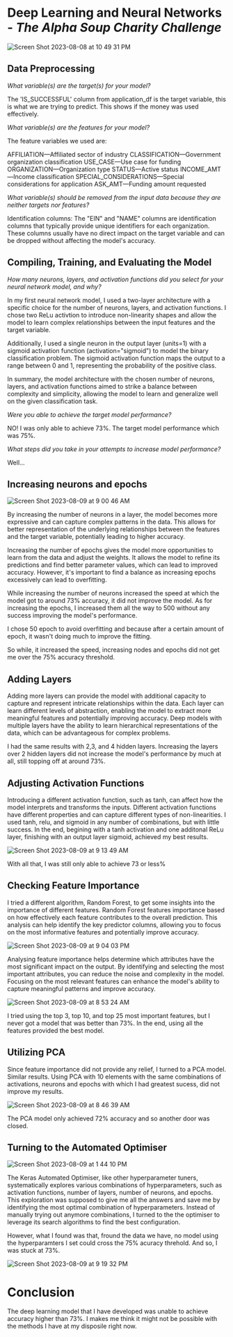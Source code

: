 # Deep Learning and Neural Networks - *The Alpha Soup Charity Challenge*

![Screen Shot 2023-08-08 at 10 49 31 PM](https://github.com/PsCushman/deep-learning-challenge/assets/122395437/5c0ca181-2d3c-4492-b206-e975cef028ff)

## Data Preprocessing

*What variable(s) are the target(s) for your model?*

The 'IS_SUCCESSFUL' column from application_df is the target variable, this is what we are trying to predict. This shows if the money was used effectively.
 
*What variable(s) are the features for your model?*

The feature variables we used are:

AFFILIATION—Affiliated sector of industry
CLASSIFICATION—Government organization classification
USE_CASE—Use case for funding
ORGANIZATION—Organization type
STATUS—Active status
INCOME_AMT—Income classification
SPECIAL_CONSIDERATIONS—Special considerations for application
ASK_AMT—Funding amount requested

*What variable(s) should be removed from the input data because they are neither targets nor features?*

Identification columns: The "EIN" and "NAME" columns are identification columns that typically provide unique identifiers for each organization. These columns usually have no direct impact on the target variable and can be dropped without affecting the model's accuracy.

## Compiling, Training, and Evaluating the Model

*How many neurons, layers, and activation functions did you select for your neural network model, and why?*

In my first neural network model, I used a two-layer architecture with a specific choice for the number of neurons, layers, and activation functions.
I chose two ReLu activtion to introduce non-linearity shapes and allow the model to learn complex relationships between the input features and the target variable.

Additionally, I used a single neuron in the output layer (units=1) with a sigmoid activation function (activation="sigmoid") to model the binary classification problem. The sigmoid activation function maps the output to a range between 0 and 1, representing the probability of the positive class.

In summary, the model architecture with the chosen number of neurons, layers, and activation functions aimed to strike a balance between complexity and simplicity, allowing the model to learn and generalize well on the given classification task.

*Were you able to achieve the target model performance?*

NO! I was only able to achieve 73%. The target model performance which was 75%.


*What steps did you take in your attempts to increase model performance?*

Well... 

## Increasing neurons and epochs

![Screen Shot 2023-08-09 at 9 00 46 AM](https://github.com/PsCushman/deep-learning-challenge/assets/122395437/05b2d022-488f-438e-a427-ad96a577bb08)


By increasing the number of neurons in a layer, the model becomes more expressive and can capture complex patterns in the data. This allows for better representation of the underlying relationships between the features and the target variable, potentially leading to higher accuracy.

Increasing the number of epochs gives the model more opportunities to learn from the data and adjust the weights. It allows the model to refine its predictions and find better parameter values, which can lead to improved accuracy. However, it's important to find a balance as increasing epochs excessively can lead to overfitting.

While increasing the number of neurons increased the speed at which the model got to around 73% accuracy, it did not improve the model. As for increasing the epochs, I increased them all the way to 500 without any success improving the model's performance.

I chose 50 epoch to avoid overfitting and because after a certain amount of epoch, it wasn't doing much to improve the fitting.

So while, it increased the speed, increasing nodes and epochs did not get me over the 75% accuracy threshold.

## Adding Layers


Adding more layers can provide the model with additional capacity to capture and represent intricate relationships within the data. Each layer can learn different levels of abstraction, enabling the model to extract more meaningful features and potentially improving accuracy. Deep models with multiple layers have the ability to learn hierarchical representations of the data, which can be advantageous for complex problems.

I had the same results with 2,3, and 4 hidden layers. Increasing the layers over 2 hidden layers did not increase the model's performance by much at all, still topping off at around 73%.

## Adjusting Activation Functions

Introducing a different activation function, such as tanh, can affect how the model interprets and transforms the inputs. Different activation functions have different properties and can capture different types of non-linearities. I used tanh, relu, and sigmoid in any number of combinations, but with little success. In the end, begining with a tanh activation and one additonal ReLu layer, finishing with an output layer sigmoid, achieved my best results. 

![Screen Shot 2023-08-09 at 9 13 49 AM](https://github.com/PsCushman/deep-learning-challenge/assets/122395437/bc87b36b-1ae4-4ff6-8242-0e80a2d4a012)


With all that, I was still only able to achieve 73 or less%

## Checking Feature Importance

I tried a different algorithm, Random Forest, to get some insights into the importance of different features. Random Forest features importance based on how effectively each feature contributes to the overall prediction. This analysis can help identify the key predictor columns, allowing you to focus on the most informative features and potentially improve accuracy.


![Screen Shot 2023-08-09 at 9 04 03 PM](https://github.com/PsCushman/deep-learning-challenge/assets/122395437/085537c9-5ee4-4744-bebc-95df6c9b6628)


Analysing feature importance helps determine which attributes have the most significant impact on the output. By identifying and selecting the most important attributes, you can reduce the noise and complexity in the model. Focusing on the most relevant features can enhance the model's ability to capture meaningful patterns and improve accuracy.

![Screen Shot 2023-08-09 at 8 53 24 AM](https://github.com/PsCushman/deep-learning-challenge/assets/122395437/3cd8b984-7757-4dfa-af03-5f38419f4f64)

I tried using the top 3, top 10, and top 25 most important features, but I never got a model that was better than 73%. In the end, using all the features provided the best model.

## Utilizing PCA

Since feature importance did not provide any relief, I turned to a PCA model. Similar results. Using PCA with 10 elements with the same combinations of activations, neurons and epochs with which I had greatest sucess, did not improve my results.

![Screen Shot 2023-08-09 at 8 46 39 AM](https://github.com/PsCushman/deep-learning-challenge/assets/122395437/ce0adf64-4b38-494a-a6d8-b6ecde624de4)

The PCA model only achieved 72% accuracy and so another door was closed.

## Turning to the Automated Optimiser

![Screen Shot 2023-08-09 at 1 44 10 PM](https://github.com/PsCushman/deep-learning-challenge/assets/122395437/d53db0ae-af4c-438e-b47d-3228227fa38c)

The Keras Automated Optimiser, like other hyperparameter tuners, systematically explores various combinations of hyperparameters, such as activation functions, number of layers, number of neurons, and epochs. This exploration was supposed to give me all the answers and save me by identifying the most optimal combination of hyperparameters. Instead of manually trying out anymore  combinations, I turned to the the optimiser to leverage its search algorithms to find the best configuration.



However, what I found was that, fround the data we have, no model using the hyperparamters I set could cross the 75% acuracy threhold. And so, I was stuck at 73%.

![Screen Shot 2023-08-09 at 9 19 32 PM](https://github.com/PsCushman/deep-learning-challenge/assets/122395437/9fbb6300-19f4-4a2a-97ee-8f4521ddf471)


# Conclusion

The deep learning model that I have developed was unable to achieve accuracy higher than 73%. I makes me think it might not be possible with the methods I have at my disposile right now.
